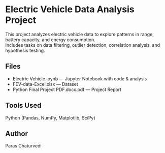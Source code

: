 # Electric Vehicle Data Analysis Project

This project analyzes electric vehicle data to explore patterns in range, battery capacity, and energy consumption.  
Includes tasks on data filtering, outlier detection, correlation analysis, and hypothesis testing.

## Files
- Electric Vehicle.ipynb — Jupyter Notebook with code & analysis
- FEV-data-Excel.xlsx — Dataset
- Python Final Project PDF.docx.pdf — Project Report

## Tools Used
Python (Pandas, NumPy, Matplotlib, SciPy)

## Author
Paras Chaturvedi
